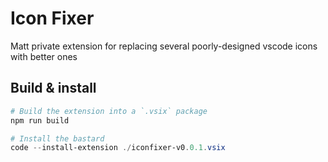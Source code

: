 # Icon Fixer

Matt private extension for replacing several poorly-designed vscode icons with better ones

## Build & install

```powershell
# Build the extension into a `.vsix` package
npm run build

# Install the bastard
code --install-extension ./iconfixer-v0.0.1.vsix
```
